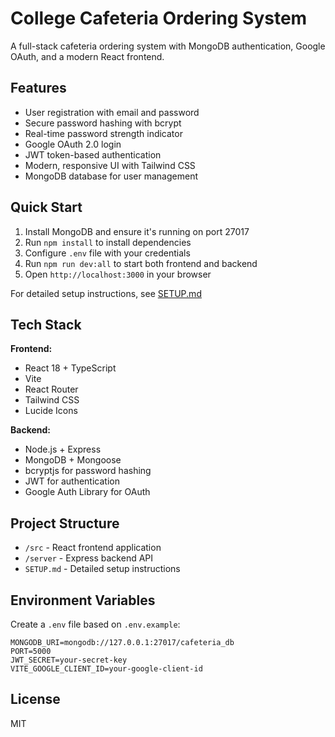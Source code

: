 # College Cafeteria Ordering System

A full-stack cafeteria ordering system with MongoDB authentication, Google OAuth, and a modern React frontend.

## Features

- User registration with email and password
- Secure password hashing with bcrypt
- Real-time password strength indicator
- Google OAuth 2.0 login
- JWT token-based authentication
- Modern, responsive UI with Tailwind CSS
- MongoDB database for user management

## Quick Start

1. Install MongoDB and ensure it's running on port 27017
2. Run `npm install` to install dependencies
3. Configure `.env` file with your credentials
4. Run `npm run dev:all` to start both frontend and backend
5. Open `http://localhost:3000` in your browser

For detailed setup instructions, see [SETUP.md](./SETUP.md)

## Tech Stack

**Frontend:**
- React 18 + TypeScript
- Vite
- React Router
- Tailwind CSS
- Lucide Icons

**Backend:**
- Node.js + Express
- MongoDB + Mongoose
- bcryptjs for password hashing
- JWT for authentication
- Google Auth Library for OAuth

## Project Structure

- `/src` - React frontend application
- `/server` - Express backend API
- `SETUP.md` - Detailed setup instructions

## Environment Variables

Create a `.env` file based on `.env.example`:

```
MONGODB_URI=mongodb://127.0.0.1:27017/cafeteria_db
PORT=5000
JWT_SECRET=your-secret-key
VITE_GOOGLE_CLIENT_ID=your-google-client-id
```

## License

MIT
